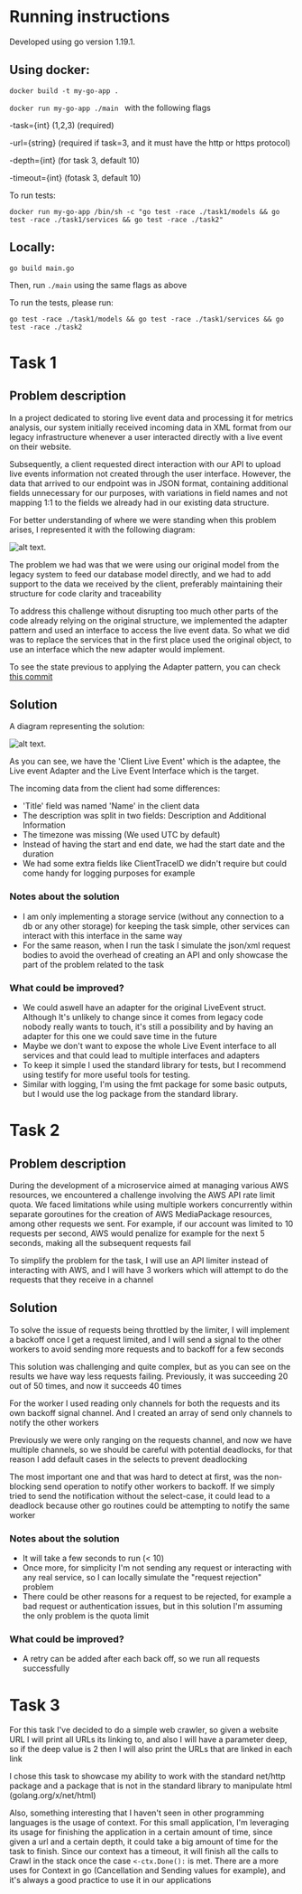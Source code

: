 # Running instructions

Developed using go version 1.19.1.

## Using docker:

`docker build -t my-go-app .`

`docker run my-go-app ./main ` with the following flags

-task={int} (1,2,3) (required)

-url={string} (required if task=3, and it must have the http or https protocol)

-depth={int} (for task 3, default 10)

-timeout={int} (fotask 3, default 10)

To run tests:

`docker run my-go-app /bin/sh -c "go test -race ./task1/models && go test -race ./task1/services && go test -race ./task2"`

## Locally:

`go build main.go`

Then, run `./main` using the same flags as above

To run the tests, please run:

`go test -race ./task1/models && go test -race ./task1/services && go test -race ./task2` 


# Task 1
## Problem description

In a project dedicated to storing live event data and processing it for metrics analysis, our system initially received incoming data in XML format from our legacy infrastructure whenever a user interacted directly with a live event on their website. 

Subsequently, a client requested direct interaction with our API to upload  live events information not created through the user interface. However, the data that arrived to our endpoint was in JSON format, containing additional fields unnecessary for our purposes, with variations in field names and not mapping 1:1 to the fields we already had in our existing data structure. 

For better understanding of where we were standing when this problem arises, I represented it with the following diagram:

![alt text.](/diagrams/task1/previous.png "Previous solution.")

The problem we had was that we were using our original model from the legacy system to feed our database model directly, and we had to add support to the data we received by the client, preferably maintaining their structure for code clarity and traceability

To address this challenge without disrupting too much other parts of the code already relying on the original structure, we implemented the adapter pattern and used an interface to access the live event data. So what we did was to replace the services that in the first place used the original object, to use an interface which the new adapter would implement. 

To see the state previous to applying the Adapter pattern, you can check [this commit](https://github.com/pintotomas/golang-tasks/commit/89dd356e639fdf5ee11cb10b3d811ee09074a641)

## Solution

A diagram representing the solution:

![alt text.](/diagrams/task1/new.png "New solution.")

As you can see, we have the 'Client Live Event' which is the adaptee, the Live event Adapter and the Live Event Interface which is the target.

The incoming data from the client had some differences:

* 'Title' field was named 'Name' in the client data
* The description was split in two fields: Description and Additional Information
* The timezone was missing (We used UTC by default)
* Instead of having the start and end date, we had the start date and the duration
* We had some extra fields like ClientTraceID we didn't require but could come handy for logging purposes for example

### Notes about the solution

* I am only implementing a storage service (without any connection to a db or any other storage) for keeping the task simple, other services can interact with this interface in the same way
* For the same reason, when I run the task I simulate the json/xml request bodies to avoid the overhead of creating an API and only showcase the part of the problem related to the task

### What could be improved?

* We could aswell have an adapter for the original LiveEvent struct. Although It's unlikely to change since it comes from legacy code nobody really wants to touch, it's still a possibility and by having an adapter for this one we could save time in the future 
* Maybe we don't want to expose the whole Live Event interface to all services and that could lead to multiple interfaces and adapters
* To keep it simple I used the standard library for tests, but I recommend using testify for more useful tools for testing. 
* Similar with logging, I'm using the fmt package for some basic outputs, but I would use the log package from the standard library.

# Task 2
## Problem description

During the development of a microservice aimed at managing various AWS resources, we encountered a challenge involving the AWS API rate limit quota. 
We faced limitations while using multiple workers concurrently within separate goroutines for the creation of AWS MediaPackage resources, among other requests we sent.
For example, if our account was limited to 10 requests per second, AWS would penalize for example for the next 5 seconds, making all the subsequent requests fail

To simplify the problem for the task, I will use an API limiter instead of interacting with AWS, and I will have 3 workers which will attempt to do the requests that they receive in a channel

## Solution

To solve the issue of requests being throttled by the limiter, I will implement a backoff once I get a request limited, and I will send a signal to the other workers to avoid sending more requests and to backoff for a few seconds

This solution was challenging and quite complex, but as you can see on the results we have way less requests failing. Previously, it was succeeding 20 out of 50 times, and now it succeeds 40 times

For the worker I used reading only channels for both the requests and its own backoff signal channel. And I created an array of send only channels to notify the other workers

Previously we were only ranging on the requests channel, and now we have multiple channels, so we should be careful with potential deadlocks, for that reason I add default cases in the selects to prevent deadlocking

The most important one and that was hard to detect at first, was the non-blocking send operation to notify other workers to backoff. If we simply tried to send the notification without the select-case, it could lead to a deadlock because other go routines could be attempting to notify the same worker  

### Notes about the solution

* It will take a few seconds to run (< 10)
* Once more, for simplicity I'm not sending any request or interacting with any real service, so I can locally simulate the "request rejection" problem
* There could be other reasons for a request to be rejected, for example a bad request or authentication issues, but in this solution I'm assuming the only problem is the quota limit

### What could be improved?

* A retry can be added after each back off, so we run all requests successfully

# Task 3

For this task I've decided to do a simple web crawler, so given a website URL I will print all URLs its linking to, and also I will have a parameter deep, so if the deep value is 2 then I will also print the URLs that are linked in each link

I chose this task to showcase my ability to work with the standard net/http package and a package that is not in the standard library to manipulate html (golang.org/x/net/html)

Also, something interesting that I haven't seen in other programming languages is the usage of context. For this small application, I'm leveraging its usage for finishing the application in a certain amount of time, since given a url and a certain depth, it could take a big amount of time for the task to finish. Since our context has a timeout, it will finish all the calls to Crawl in the stack once the case `<-ctx.Done():` is met. There are a more uses for Context in go (Cancellation and Sending values for example), and it's always a good practice to use it in our applications
